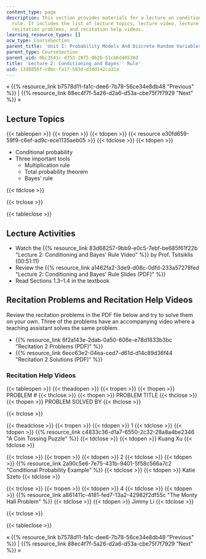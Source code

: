 ```yaml
---
content_type: page
description: This section provides materials for a lecture on conditioning and Bayes'
  rule. It includes the list of lecture topics, lecture video, lecture slides, readings,
  recitation problems, and recitation help videos.
learning_resource_types: []
ocw_type: CourseSection
parent_title: 'Unit I: Probability Models And Discrete Random Variables '
parent_type: CourseSection
parent_uid: 0bc3541c-d753-28f5-062b-51cb6d40538d
title: 'Lecture 2: Conditioning and Bayes'' Rule'
uid: 13d8856f-c0bc-fa17-583d-d3dd142ca31a
---
```


« {{% resource_link b7578d11-fa1c-dee6-7b78-56ce34e8db48 "Previous" %}} | {{% resource_link 88ec4f7f-5a26-d2a6-d53a-cbe75f7f7929 "Next" %}} »

Lecture Topics
--------------

{{< tableopen >}}
{{< tropen >}}
{{< tdopen >}}
{{< resource e30fd659-59f9-c6ef-ad9c-ece1135aeb05 >}}
{{< tdclose >}}
{{< tdopen >}}


*   Conditional probability
*   Three important tools
    *   Multiplication rule
    *   Total probability theorem
    *   Bayes' rule


{{< tdclose >}}

{{< trclose >}}

{{< tableclose >}}

Lecture Activities
------------------

*   Watch the {{% resource_link 83d68257-9bb9-e0c5-7ebf-be685f61f22b "Lecture 2: Conditioning and Bayes' Rule Video" %}} by Prof. Tsitsiklis (00:51:11)
*   Review the {{% resource_link a1462fa2-3de9-d08c-0dfd-233a57278fed "Lecture 2: Conditioning and Bayes' Rule Slides (PDF)" %}}
*   Read Sections 1.3–1.4 in the textbook

Recitation Problems and Recitation Help Videos
----------------------------------------------

Review the recitation problems in the PDF file below and try to solve them on your own. Three of the problems have an accompanying video where a teaching assistant solves the same problem.

*   {{% resource_link 6f2a143e-2dab-0a50-606e-e78d1833b3bc "Recitation 2 Problems (PDF)" %}}
*   {{% resource_link 6ecc63e2-04ea-ced7-d61d-d14c89d36f44 "Recitation 2 Solutions (PDF)" %}}

### Recitation Help Videos

{{< tableopen >}}
{{< theadopen >}}
{{< tropen >}}
{{< thopen >}}
PROBLEM #
{{< thclose >}}
{{< thopen >}}
PROBLEM TITLE
{{< thclose >}}
{{< thopen >}}
PROBLEM SOLVED BY
{{< thclose >}}

{{< trclose >}}

{{< theadclose >}}
{{< tropen >}}
{{< tdopen >}}
1
{{< tdclose >}}
{{< tdopen >}}
{{% resource_link c4833c36-d1a7-6550-2c32-28a8a4be2346 "A Coin Tossing Puzzle" %}}
{{< tdclose >}}
{{< tdopen >}}
Kuang Xu
{{< tdclose >}}

{{< trclose >}}
{{< tropen >}}
{{< tdopen >}}
2
{{< tdclose >}}
{{< tdopen >}}
{{% resource_link 2a90c5e6-7e75-431b-9401-5f58c566a7c2 "Conditional Probability Example" %}}
{{< tdclose >}}
{{< tdopen >}}
Katie Szeto
{{< tdclose >}}

{{< trclose >}}
{{< tropen >}}
{{< tdopen >}}
4
{{< tdclose >}}
{{< tdopen >}}
{{% resource_link a861411c-4181-fed7-13a2-42982f2df55c "The Monty Hall Problem" %}}
{{< tdclose >}}
{{< tdopen >}}
Jimmy Li
{{< tdclose >}}

{{< trclose >}}

{{< tableclose >}}

« {{% resource_link b7578d11-fa1c-dee6-7b78-56ce34e8db48 "Previous" %}} | {{% resource_link 88ec4f7f-5a26-d2a6-d53a-cbe75f7f7929 "Next" %}} »